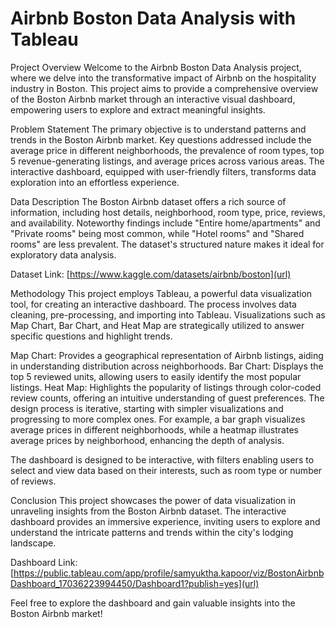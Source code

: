 # Airbnb Boston Data Analysis with Tableau

Project Overview
Welcome to the Airbnb Boston Data Analysis project, where we delve into the transformative impact of Airbnb on the hospitality industry in Boston. This project aims to provide a comprehensive overview of the Boston Airbnb market through an interactive visual dashboard, empowering users to explore and extract meaningful insights.

Problem Statement
The primary objective is to understand patterns and trends in the Boston Airbnb market. Key questions addressed include the average price in different neighborhoods, the prevalence of room types, top 5 revenue-generating listings, and average prices across various areas. The interactive dashboard, equipped with user-friendly filters, transforms data exploration into an effortless experience.

Data Description
The Boston Airbnb dataset offers a rich source of information, including host details, neighborhood, room type, price, reviews, and availability. Noteworthy findings include "Entire home/apartments" and "Private rooms" being most common, while "Hotel rooms" and "Shared rooms" are less prevalent. The dataset's structured nature makes it ideal for exploratory data analysis.

Dataset Link: [https://www.kaggle.com/datasets/airbnb/boston](url)

Methodology
This project employs Tableau, a powerful data visualization tool, for creating an interactive dashboard. The process involves data cleaning, pre-processing, and importing into Tableau. Visualizations such as Map Chart, Bar Chart, and Heat Map are strategically utilized to answer specific questions and highlight trends.

Map Chart: Provides a geographical representation of Airbnb listings, aiding in understanding distribution across neighborhoods.
Bar Chart: Displays the top 5 reviewed units, allowing users to easily identify the most popular listings.
Heat Map: Highlights the popularity of listings through color-coded review counts, offering an intuitive understanding of guest preferences.
The design process is iterative, starting with simpler visualizations and progressing to more complex ones. For example, a bar graph visualizes average prices in different neighborhoods, while a heatmap illustrates average prices by neighborhood, enhancing the depth of analysis.

The dashboard is designed to be interactive, with filters enabling users to select and view data based on their interests, such as room type or number of reviews.

Conclusion
This project showcases the power of data visualization in unraveling insights from the Boston Airbnb dataset. The interactive dashboard provides an immersive experience, inviting users to explore and understand the intricate patterns and trends within the city's lodging landscape.

Dashboard Link: [https://public.tableau.com/app/profile/samyuktha.kapoor/viz/BostonAirbnbDashboard_17036223994450/Dashboard1?publish=yes](url)

Feel free to explore the dashboard and gain valuable insights into the Boston Airbnb market!

